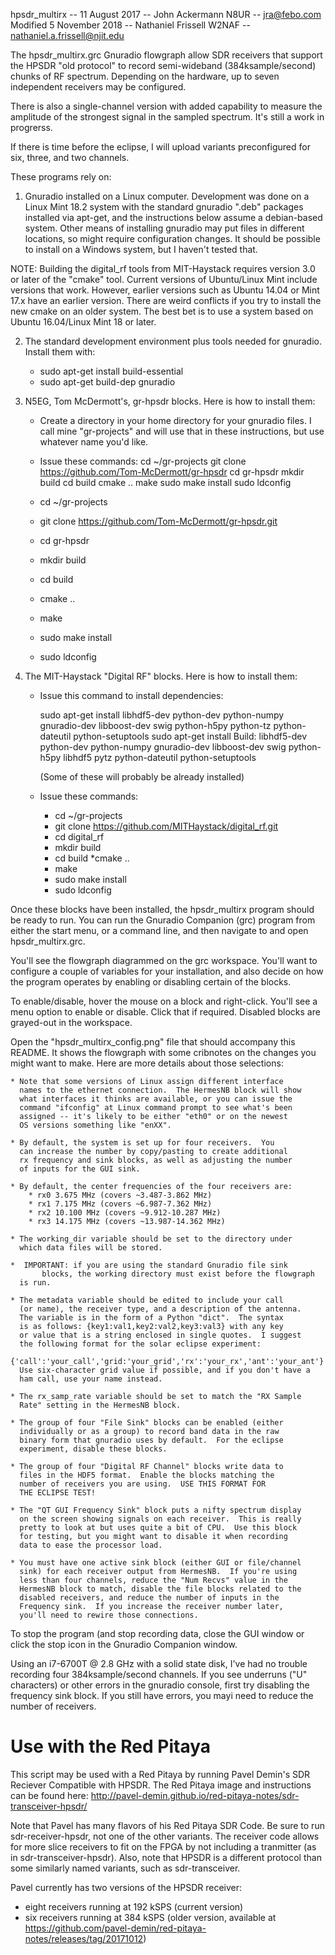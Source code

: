 hpsdr_multirx -- 11 August 2017 -- John Ackermann N8UR -- jra@febo.com
Modified 5 November 2018 -- Nathaniel Frissell W2NAF -- nathaniel.a.frissell@njit.edu

The hpsdr_multirx.grc Gnuradio flowgraph allow SDR receivers that support
the HPSDR "old protocol" to record semi-wideband (384ksample/second)
chunks of RF spectrum.  Depending on the hardware, up to seven independent
receivers may be configured.

There is also a single-channel version with added capability to measure
the amplitude of the strongest signal in the sampled spectrum.  It's still
a work in progrerss.

If there is time before the eclipse, I will upload variants preconfigured
for six, three, and two channels.

These programs rely on:

1.  Gnuradio installed on a Linux computer.  Development was done 
on a Linux Mint 18.2 system with the standard gnuradio ".deb" 
packages installed via apt-get, and the instructions below assume a
debian-based system.  Other means of installing gnuradio may put
files in different locations, so might require configuration changes.
It should be possible to install on a Windows system, but I haven't 
tested that.

NOTE:  Building the digital_rf tools from MIT-Haystack requires version
3.0 or later of the "cmake" tool.  Current versions of Ubuntu/Linux Mint
include versions that work.  However, earlier versions such as Ubuntu 14.04
or Mint 17.x have an earlier version.  There are weird conflicts if you
try to install the new cmake on an older system.  The best bet is to use
a system based on Ubuntu 16.04/Linux Mint 18 or later.

2.  The standard development environment plus tools needed for gnuradio.
    Install them with:
	* sudo apt-get install build-essential
	* sudo apt-get build-dep gnuradio

3.  N5EG, Tom McDermott's, gr-hpsdr blocks.   Here is how to install them:

	* Create a directory in your home directory for your gnuradio
	  files.  I call mine "gr-projects" and will use that in these 
	  instructions, but use whatever name you'd like.

	* Issue these commands:
		cd ~/gr-projects
		git clone https://github.com/Tom-McDermott/gr-hpsdr
		cd gr-hpsdr
		mkdir build 
		cd build 
		cmake ..
		make 
		sudo make install 
		sudo ldconfig 

	* cd ~/gr-projects
	* git clone https://github.com/Tom-McDermott/gr-hpsdr.git
	* cd gr-hpsdr
	* mkdir build 
	* cd build 
	* cmake ..
	* make 
	* sudo make install 
	* sudo ldconfig 

4.  The MIT-Haystack "Digital RF" blocks.  Here is how to install them:

	* Issue this command to install dependencies:

		sudo apt-get install libhdf5-dev python-dev
		python-numpy gnuradio-dev libboost-dev swig python-h5py
		python-tz python-dateutil python-setuptools
		sudo apt-get install Build: libhdf5-dev python-dev
		python-numpy gnuradio-dev libboost-dev swig python-h5py
		libhdf5 pytz python-dateutil python-setuptools

	  (Some of these will probably be already installed)

	* Issue these commands:
		* cd ~/gr-projects
		* git clone https://github.com/MITHaystack/digital_rf.git
		* cd digital_rf
		* mkdir build
		* cd build
		*cmake ..
		* make
		* sudo make install
		* sudo ldconfig

Once these blocks have been installed, the hpsdr_multirx program should
be ready to run.  You can run the Gnuradio Companion (grc) program from
either the start menu, or a command line, and then navigate to and open
hpsdr_multirx.grc.

You'll see the flowgraph diagrammed on the grc workspace.  You'll want to
configure a couple of variables for your installation, and also decide
on how the program operates by enabling or disabling certain of the blocks.

To enable/disable, hover the mouse on a block and right-click.  You'll see
a menu option to enable or disable.  Click that if required.  Disabled
blocks are grayed-out in the workspace.

Open the "hpsdr_multirx_config.png" file that should accompany this
README.  It shows the flowgraph with some cribnotes on the changes you
might want to make.  Here are more details about those selections:

	* Note that some versions of Linux assign different interface
	  names to the ethernet connection.  The HermesNB block will show
	  what interfaces it thinks are available, or you can issue the
	  command "ifconfig" at Linux command prompt to see what's been
	  assigned -- it's likely to be either "eth0" or on the newest
	  OS versions something like "enXX".

	* By default, the system is set up for four receivers.  You
	  can increase the number by copy/pasting to create additional
	  rx frequency and sink blocks, as well as adjusting the number
	  of inputs for the GUI sink.

	* By default, the center frequencies of the four receivers are:
		* rx0 3.675 MHz (covers ~3.487-3.862 MHz)
		* rx1 7.175 MHz (covers ~6.987-7.362 MHz)
		* rx2 10.100 MHz (covers ~9.912-10.287 MHz)
		* rx3 14.175 MHz (covers ~13.987-14.362 MHz)

	* The working_dir variable should be set to the directory under
	  which data files will be stored.

	*  IMPORTANT: if you are using the standard Gnuradio file sink
           blocks, the working directory must exist before the flowgraph
	  is run.

	* The metadata variable should be edited to include your call
	  (or name), the receiver type, and a description of the antenna.
	  The variable is in the form of a Python "dict".  The syntax
	  is as follows: {key1:val1,key2:val2,key3:val3} with any key
	  or value that is a string enclosed in single quotes.  I suggest
	  the following format for the solar eclipse experiment:
	  {'call':'your_call','grid:'your_grid','rx':'your_rx','ant':'your_ant'}
	  Use six-character grid value if possible, and if you don't have a
	  ham call, use your name instead.

	* The rx_samp_rate variable should be set to match the "RX Sample
	  Rate" setting in the HermesNB block.

	* The group of four "File Sink" blocks can be enabled (either
	  individually or as a group) to record band data in the raw
	  binary form that gnuradio uses by default.  For the eclipse
	  experiment, disable these blocks.

	* The group of four "Digital RF Channel" blocks write data to
	  files in the HDF5 format.  Enable the blocks matching the
	  number of receivers you are using.  USE THIS FORMAT FOR
	  THE ECLIPSE TEST!

	* The "QT GUI Frequency Sink" block puts a nifty spectrum display
	  on the screen showing signals on each receiver.  This is really
	  pretty to look at but uses quite a bit of CPU.  Use this block
	  for testing, but you might want to disable it when recording
	  data to ease the processor load.

	* You must have one active sink block (either GUI or file/channel
	  sink) for each receiver output from HermesNB.  If you're using
	  less than four channels, reduce the "Num Recvs" value in the
	  HermesNB block to match, disable the file blocks related to the
	  disabled receivers, and reduce the number of inputs in the
	  Frequency sink.  If you increase the receiver number later,
	  you'll need to rewire those connections.

To stop the program (and stop recording data, close the GUI window
or click the stop icon in the Gnuradio Companion window.

Using an i7-6700T @ 2.8 GHz with a solid state disk, I've had no trouble
recording four 384ksample/second channels. If you see underruns 
("U" characters) or other errors in the gnuradio console, first try
disabling the frequency sink block.  If you still have errors, you mayi
need to reduce the number of receivers.

# Use with the Red Pitaya
This script may be used with a Red Pitaya by running Pavel Demin's 
SDR Reciever Compatible with HPSDR. The Red Pitaya image and instructions
can be found here: http://pavel-demin.github.io/red-pitaya-notes/sdr-transceiver-hpsdr/

Note that Pavel has many flavors of his Red Pitaya SDR Code. Be sure to
run sdr-receiver-hpsdr, not one of the other variants. The receiver code
allows for more slice receivers to fit on the FPGA by not including a
tranmitter (as in sdr-transceiver-hpsdr). Also, note that HPSDR is a 
different protocol than some similarly named variants, such as sdr-transceiver.

Pavel currently has two versions of the HPSDR receiver:
- eight receivers running at 192 kSPS (current version)
- six receivers running at 384 kSPS (older version, available at https://github.com/pavel-demin/red-pitaya-notes/releases/tag/20171012)
